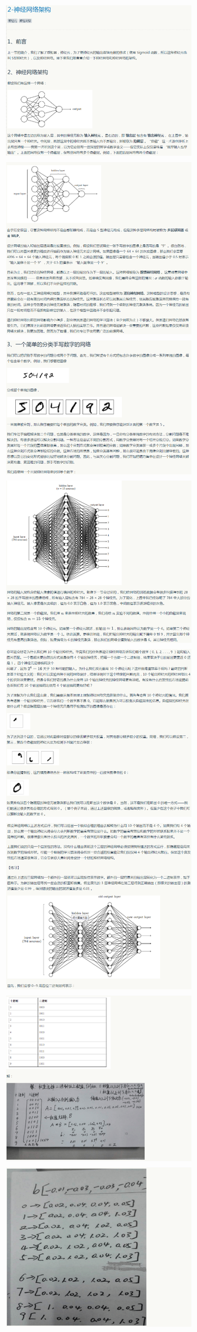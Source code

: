 ![](../images/02/dl_2_1.png)

![](../images/02/dl_2_2.png)

![](../images/02/dl_2_3.png)

![](../images/02/dl_2_4.png)

![](../images/02/dl_2_5.png)

![](../images/02/dl_2_6.png)

![](../images/02/dl_2_7.png)

![](../images/02/dl_2_8.png)